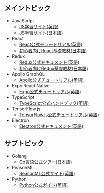 ## メイントピック

- JavaScript
  - [JS学習サイト(英語)](https://www.codecademy.com/learn/introduction-to-javascript)
  - [JS学習サイト(日本語)](https://prog-8.com/languages/es6)
- React
  - [React公式チュートリアル(英語)](https://reactjs.org/tutorial/tutorial.html)
  - [初心者向けReact基礎教材(日本語)](http://basic-react.axlight.com)
- Redux
  - [Redux公式ドキュメント(英語)](https://redux.js.org/basics)
  - [初心者向けRedux基礎教材(日本語)](http://basic-redux.axlight.com)
- Apollo GraphQL
  - [Apollo公式チュートリアル(英語)](https://www.apollographql.com/docs/tutorial/introduction.html)
- Expo React Native
  - [Expo公式チュートリアル(英語)](https://docs.expo.io/versions/latest/react-native/tutorial)
- TypeScript
  - [TypeScript公式ハンドブック(英語)](https://www.typescriptlang.org/docs/handbook/typescript-in-5-minutes.html)
- TensorFlow.js
  - [TensorFlow.js公式チュートリアル(英語)](https://js.tensorflow.org/tutorials/core-concepts.html)
- Electron
  - [Electron公式ドキュメント(英語)](https://electronjs.org/docs)

## サブトピック

- Golang
  - [Go言語公式ツアー(日本語)](https://go-tour-jp.appspot.com)
- ReasonML
  - [ReasonML公式サイト(英語)](https://reasonml.github.io)
- Python
  - [Python公式ガイド(英語)](https://wiki.python.org/moin/BeginnersGuide)
